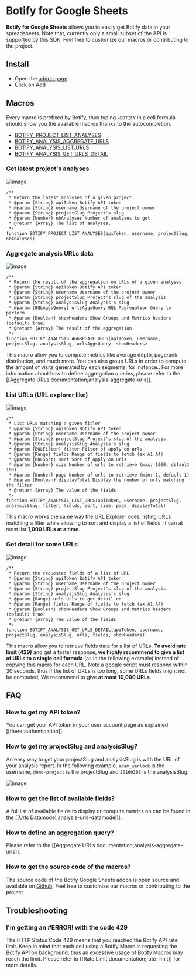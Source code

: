 # Botify for Google Sheets

**Botify for Google Sheets** allows you to easily get Botify data in your spreadsheets.
Note that, currently only a small subset of the API is supported by this SDK. Feel free to customize our macros or contributing to the project.


## Install

- Open the [addon page](https://chrome.google.com/webstore/detail/botify-macros/albleinfohecbdikaabneehekfmdgimk).
- Click on Add


## Macros

Every macro is prefixed by Botify, thus typing `=BOTIFY` in a cell formula  should show you the available macros thanks to the autocompletion.

- [BOTIFY_PROJECT_LIST_ANALYSES](#get-latest-projects-analyses)
- [BOTIFY_ANALYSIS_AGGREGATE_URLS](#aggregate-analysis-urls-data)
- [BOTIFY_ANALYSIS_LIST_URLS](#list-urls-url-explorer-like)
- [BOTIFY_ANALYSIS_GET_URLS_DETAIL](#get-detail-for-some-urls)

### Get latest project's analyses

![image](https://cloud.githubusercontent.com/assets/1886834/14713052/e3dfa7e8-07df-11e6-9f23-52d7c9275a94.png)

```JS
/**
 * Return the latest analyses of a given project.
 * @param {String} apiToken Botify API token
 * @param {String} username Username of the project owner
 * @param {String} projectSlug Project's slug
 * @param {Number} nbAnalyses Number of analyses to get
 * @return {Array} The list of analyses.
 */
function BOTIFY_PROJECT_LIST_ANALYSES(apiToken, username, projectSlug, nbAnalyses)
```


### Aggregate analysis URLs data

![image](https://cloud.githubusercontent.com/assets/1886834/21362231/bdd388b8-c6e7-11e6-984d-b97b8e5a20d6.png)

```JS
/**
 * Return the result of the aggregation on URLs of a given analyses
 * @param {String} apiToken Botify API token
 * @param {String} username Username of the project owner
 * @param {String} projectSlug Project's slug of the analysis
 * @param {String} analysisSlug Analysis's slug
 * @param {BQLAggsQuery} urlsAggsQuery BQL Aggregation Query to perform
 * @param {Boolean} showHeaders Show Groups and Metrics headers (default: true)
 * @return {Array} The result of the aggregation.
 */
function BOTIFY_ANALYSIS_AGGREGATE_URLS(apiToken, username, projectSlug, analysisSlug, urlsAggsQuery, showHeaders)
```

This macro allow you to compute metrics like average depth, pagerank distribution, and much more.
You can also group URLs in order to compute the amount of visits generated by each segments, for instance..
For more information about how to define aggregation queries, please refer to the [[Aggregate URLs documentation;analysis-aggregate-urls]].


### List URLs (URL explorer like)

![image](https://cloud.githubusercontent.com/assets/1886834/21352834/a0348eb6-c6c3-11e6-8702-2601d2ba905b.png)

```JS
/**
 * List URLs matching a given fitler
 * @param {String} apiToken Botify API token
 * @param {String} username Username of the project owner
 * @param {String} projectSlug Project's slug of the analysis
 * @param {String} analysisSlug Analysis's slug
 * @param {BQLFilter} filter Filter of apply on urls
 * @param {Range} fields Range of fields to fetch (ex A1:A4)
 * @param {BQLSort} sort Sort of apply on urls
 * @param {Number} size Number of urls to retrieve (max: 1000, default 100)
 * @param {Number} page Number of urls to retrieve (min: 1, default 1)
 * @param {Boolean} displayTotal Display the number of urls matching the filter
 * @return {Array} The value of the fields
 */
function BOTIFY_ANALYSIS_LIST_URLS(apiToken, username, projectSlug, analysisSlug, filter, fields, sort, size, page, displayTotal)
```

This macro works the same way the URL Explorer does, listing URLs matching a filter while allowing to sort and display a list of fields. It can at most list **1,000 URLs at a time**.


### Get detail for some URLs

![image](https://cloud.githubusercontent.com/assets/1886834/14742239/625eb72e-089b-11e6-95c2-d0897355982e.png)

```JS
/**
 * Return the requested fields of a list of URL
 * @param {String} apiToken Botify API token
 * @param {String} username Username of the project owner
 * @param {String} projectSlug Project's slug of the analysis
 * @param {String} analysisSlug Analysis's slug
 * @param {Range} urls Urls to get detail on
 * @param {Range} fields Range of fields to fetch (ex A1:A4)
 * @param {Boolean} showHeaders Show Groups and Metrics headers (default: true)
 * @return {Array} The value of the fields
 */
function BOTIFY_ANALYSIS_GET_URLS_DETAIL(apiToken, username, projectSlug, analysisSlug, urls, fields, showHeaders)
```
This macro allow you to retrieve fields data for a list of URLs.
**To avoid rate limit (429)** and get a faster response, **we highly recommend to give a list of URLs to a single cell formula** (as in the following example) instead of copying this macro for each URL.
Note a google script must respond within 30 seconds, thus if the list of URLs is too long, some URLs fields might not be computed, We recommend to give **at most 10,000 URLs**.



## FAQ

### How to get my API token?
You can get your API token in your user account page as explained [[there;authentication]].

### How to get my projectSlug and analysisSlug?
An easy way to get your projectSlug and analysisSlug is with the URL of your analysis report.
In the following example, `adam_warlock` is the username, `demo-project` is the projectSlug and `20160308` is the analysisSlug.

![image](https://cloud.githubusercontent.com/assets/1886834/14709625/e8aadb52-07d1-11e6-92f0-21dda26a6331.png)

### How to get the list of available fields?
A full list of available fields to display or compute metrics on can be found in the [[Urls Datamodel;analysis-urls-datamodel]].

### How to define an aggregation query?
Please refer to the [[Aggregate URLs documentation;analysis-aggregate-urls]].

### How to get the source code of the macros?
The source code of the Botify Google Sheets addon is open source and available on [Github](https://github.com/botify-labs/botify-integration-google-sheets). Feel free to customize our macros or contributing to the project.


## Troubleshooting

### I'm getting an #ERROR! with the code **429**

The HTTP Status Code 429 means that you reached the Botify API rate limit.
Keep in mind that each cell using a Botify Macro is requesting the Botify API on background, thus an excessive usage of Botify Macros may reach the limit.
Please refer to [[Rate Limit documentation;rate-limit]] for more details.
